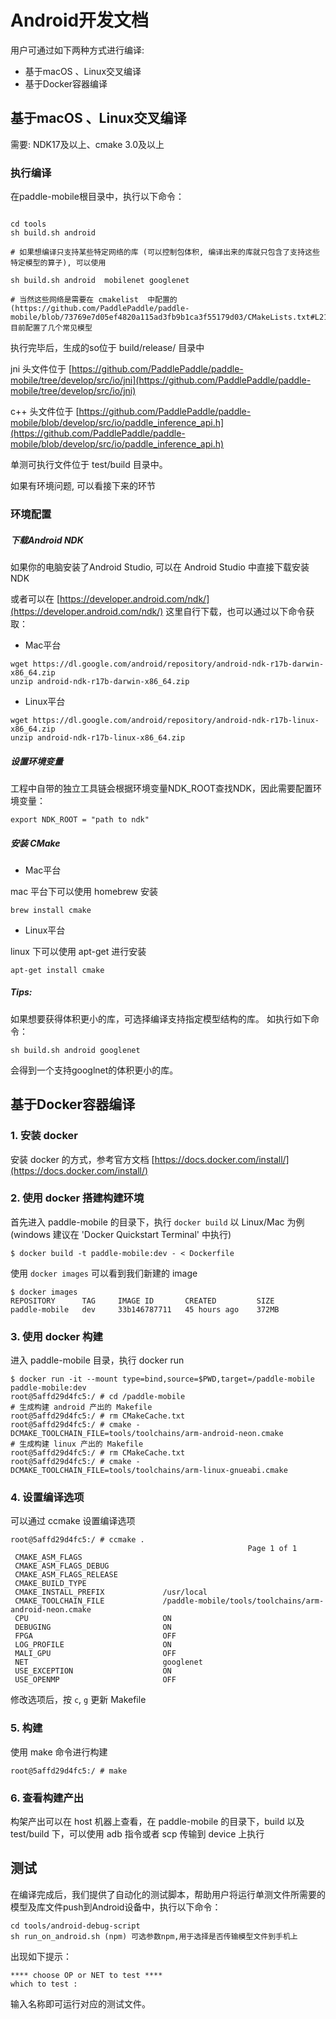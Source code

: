# Android开发文档

用户可通过如下两种方式进行编译:

- 基于macOS 、Linux交叉编译
- 基于Docker容器编译

## 基于macOS 、Linux交叉编译

需要: NDK17及以上、cmake 3.0及以上

### 执行编译
在paddle-mobile根目录中，执行以下命令：

```

cd tools
sh build.sh android

# 如果想编译只支持某些特定网络的库 (可以控制包体积, 编译出来的库就只包含了支持这些特定模型的算子), 可以使用

sh build.sh android  mobilenet googlenet

# 当然这些网络是需要在 cmakelist  中配置的(https://github.com/PaddlePaddle/paddle-mobile/blob/73769e7d05ef4820a115ad3fb9b1ca3f55179d03/CMakeLists.txt#L216), 目前配置了几个常见模型

```

执行完毕后，生成的so位于 build/release/ 目录中

jni 头文件位于 [https://github.com/PaddlePaddle/paddle-mobile/tree/develop/src/io/jni](https://github.com/PaddlePaddle/paddle-mobile/tree/develop/src/io/jni)

c++ 头文件位于 [https://github.com/PaddlePaddle/paddle-mobile/blob/develop/src/io/paddle_inference_api.h](https://github.com/PaddlePaddle/paddle-mobile/blob/develop/src/io/paddle_inference_api.h) 

单测可执行文件位于 test/build 目录中。

如果有环境问题, 可以看接下来的环节

### 环境配置

##### 下载Android NDK

如果你的电脑安装了Android Studio, 可以在 Android Studio 中直接下载安装 NDK

或者可以在 [https://developer.android.com/ndk/](https://developer.android.com/ndk/) 这里自行下载，也可以通过以下命令获取：

- Mac平台
```
wget https://dl.google.com/android/repository/android-ndk-r17b-darwin-x86_64.zip
unzip android-ndk-r17b-darwin-x86_64.zip

```
- Linux平台
```
wget https://dl.google.com/android/repository/android-ndk-r17b-linux-x86_64.zip
unzip android-ndk-r17b-linux-x86_64.zip
```

##### 设置环境变量
工程中自带的独立工具链会根据环境变量NDK_ROOT查找NDK，因此需要配置环境变量：

```
export NDK_ROOT = "path to ndk"
```

##### 安装 CMake

- Mac平台

mac 平台下可以使用 homebrew 安装

```
brew install cmake

```
- Linux平台

linux 下可以使用 apt-get 进行安装
```
apt-get install cmake

```

##### Tips:
如果想要获得体积更小的库，可选择编译支持指定模型结构的库。
如执行如下命令：

```
sh build.sh android googlenet
```
会得到一个支持googlnet的体积更小的库。

## 基于Docker容器编译
### 1. 安装 docker
安装 docker 的方式，参考官方文档 [https://docs.docker.com/install/](https://docs.docker.com/install/)
### 2. 使用 docker 搭建构建环境
首先进入 paddle-mobile 的目录下，执行 `docker build`
以 Linux/Mac 为例 (windows 建议在 'Docker Quickstart Terminal' 中执行)

```
$ docker build -t paddle-mobile:dev - < Dockerfile
```
使用 `docker images` 可以看到我们新建的 image

```
$ docker images
REPOSITORY      TAG     IMAGE ID       CREATED         SIZE
paddle-mobile   dev     33b146787711   45 hours ago    372MB
```
### 3. 使用 docker 构建
进入 paddle-mobile 目录，执行 docker run

```
$ docker run -it --mount type=bind,source=$PWD,target=/paddle-mobile paddle-mobile:dev
root@5affd29d4fc5:/ # cd /paddle-mobile
# 生成构建 android 产出的 Makefile
root@5affd29d4fc5:/ # rm CMakeCache.txt
root@5affd29d4fc5:/ # cmake -DCMAKE_TOOLCHAIN_FILE=tools/toolchains/arm-android-neon.cmake
# 生成构建 linux 产出的 Makefile
root@5affd29d4fc5:/ # rm CMakeCache.txt
root@5affd29d4fc5:/ # cmake -DCMAKE_TOOLCHAIN_FILE=tools/toolchains/arm-linux-gnueabi.cmake
```
### 4. 设置编译选项
可以通过 ccmake 设置编译选项

```
root@5affd29d4fc5:/ # ccmake .
                                                     Page 1 of 1
 CMAKE_ASM_FLAGS
 CMAKE_ASM_FLAGS_DEBUG
 CMAKE_ASM_FLAGS_RELEASE
 CMAKE_BUILD_TYPE
 CMAKE_INSTALL_PREFIX             /usr/local
 CMAKE_TOOLCHAIN_FILE             /paddle-mobile/tools/toolchains/arm-android-neon.cmake
 CPU                              ON
 DEBUGING                         ON
 FPGA                             OFF
 LOG_PROFILE                      ON
 MALI_GPU                         OFF
 NET                              googlenet
 USE_EXCEPTION                    ON
 USE_OPENMP                       OFF
```
修改选项后，按 `c`, `g` 更新 Makefile
### 5. 构建
使用 make 命令进行构建

```
root@5affd29d4fc5:/ # make
```
### 6. 查看构建产出
构架产出可以在 host 机器上查看，在 paddle-mobile 的目录下，build 以及 test/build 下，可以使用 adb 指令或者 scp 传输到 device 上执行

## 测试
在编译完成后，我们提供了自动化的测试脚本，帮助用户将运行单测文件所需要的模型及库文件push到Android设备中，执行以下命令：

```
cd tools/android-debug-script
sh run_on_android.sh (npm) 可选参数npm,用于选择是否传输模型文件到手机上
```
出现如下提示：

```
**** choose OP or NET to test ****
which to test :
```
输入名称即可运行对应的测试文件。

